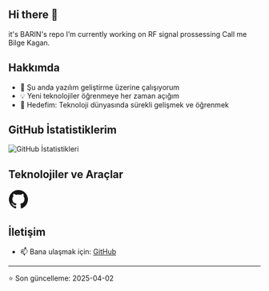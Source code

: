 ## Hi there 👋
it's BARIN's repo
I’m currently working on RF signal prossessing
Call me Bilge Kagan.

## Hakkımda
- 🌱 Şu anda yazılım geliştirme üzerine çalışıyorum
- 💡 Yeni teknolojiler öğrenmeye her zaman açığım
- 🎯 Hedefim: Teknoloji dünyasında sürekli gelişmek ve öğrenmek

## GitHub İstatistiklerim
![GitHub İstatistikleri](https://github-readme-stats.vercel.app/api?username=bilgekgn&show_icons=true&theme=radical&locale=tr)

## Teknolojiler ve Araçlar
<p align="left">
<img src="https://raw.githubusercontent.com/devicons/devicon/master/icons/github/github-original.svg" alt="github" width="40" height="40"/>
<!-- Kullandığınız diğer teknolojilerin ikonlarını buraya ekleyebilirsiniz -->
</p>

## İletişim
- 📫 Bana ulaşmak için: [GitHub](https://github.com/bilgekgn)

---
⭐ Son güncelleme: 2025-04-02
